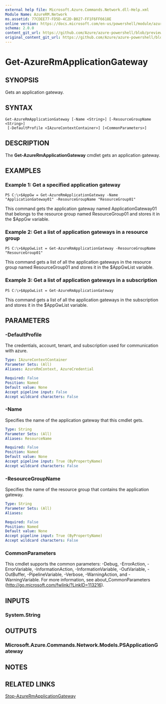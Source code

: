 ```yaml
---
external help file: Microsoft.Azure.Commands.Network.dll-Help.xml
Module Name: AzureRM.Network
ms.assetid: 77CDEE77-FD5D-4C2D-B027-FF1F6FF6618E
online version: https://docs.microsoft.com/en-us/powershell/module/azurerm.network/get-azurermapplicationgateway
schema: 2.0.0
content_git_url: https://github.com/Azure/azure-powershell/blob/preview/src/ResourceManager/Network/Commands.Network/help/Get-AzureRmApplicationGateway.md
original_content_git_url: https://github.com/Azure/azure-powershell/blob/preview/src/ResourceManager/Network/Commands.Network/help/Get-AzureRmApplicationGateway.md
---
```


# Get-AzureRmApplicationGateway

## SYNOPSIS
Gets an application gateway.

## SYNTAX

```
Get-AzureRmApplicationGateway [-Name <String>] [-ResourceGroupName <String>]
 [-DefaultProfile <IAzureContextContainer>] [<CommonParameters>]
```

## DESCRIPTION
The **Get-AzureRmApplicationGateway** cmdlet gets an application gateway.

## EXAMPLES

### Example 1: Get a specified application gateway
```
PS C:\>$AppGw = Get-AzureRmApplicationGateway -Name "ApplicationGateway01" -ResourceGroupName "ResourceGroup01"
```

This command gets the application gateway named ApplicationGateway01 that belongs to the resource group named ResourceGroup01 and stores it in the $AppGw variable.

### Example 2: Get a list of application gateways in a resource group
```
PS C:\>$AppGwList = Get-AzureRmApplicationGateway -ResourceGroupName "ResourceGroup01"
```

This command gets a list of all the application gateways in the resource group named ResourceGroup01 and stores it in the $AppGwList variable.

### Example 3: Get a list of application gateways in a subscription
```
PS C:\>$AppGwList = Get-AzureRmApplicationGateway
```

This command gets a list of all the application gateways in the subscription and stores it in the $AppGwList variable.

## PARAMETERS

### -DefaultProfile
The credentials, account, tenant, and subscription used for communication with azure.

```yaml
Type: IAzureContextContainer
Parameter Sets: (All)
Aliases: AzureRmContext, AzureCredential

Required: False
Position: Named
Default value: None
Accept pipeline input: False
Accept wildcard characters: False
```

### -Name
Specifies the name of the application gateway that this cmdlet gets.

```yaml
Type: String
Parameter Sets: (All)
Aliases: ResourceName

Required: False
Position: Named
Default value: None
Accept pipeline input: True (ByPropertyName)
Accept wildcard characters: False
```

### -ResourceGroupName
Specifies the name of the resource group that contains the application gateway.

```yaml
Type: String
Parameter Sets: (All)
Aliases: 

Required: False
Position: Named
Default value: None
Accept pipeline input: True (ByPropertyName)
Accept wildcard characters: False
```

### CommonParameters
This cmdlet supports the common parameters: -Debug, -ErrorAction, -ErrorVariable, -InformationAction, -InformationVariable, -OutVariable, -OutBuffer, -PipelineVariable, -Verbose, -WarningAction, and -WarningVariable. For more information, see about_CommonParameters (http://go.microsoft.com/fwlink/?LinkID=113216).

## INPUTS

### System.String

## OUTPUTS

### Microsoft.Azure.Commands.Network.Models.PSApplicationGateway

## NOTES

## RELATED LINKS

[Stop-AzureRmApplicationGateway](./Stop-AzureRmApplicationGateway.md)


